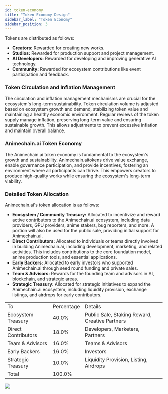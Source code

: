 ```yaml
---
id: token-economy
title: "Token Economy Design"
sidebar_label: "Token Economy"
sidebar_position: 3
---
```


Tokens are distributed as follows:

* **Creators:** Rewarded for creating new works.
* **Studios:** Rewarded for production support and project management.
* **AI Developers:** Rewarded for developing and improving generative AI technology.
* **Community:** Rewarded for ecosystem contributions like event participation and feedback.


### Token Circulation and Inflation Management

The circulation and inflation management mechanisms are crucial for the ecosystem's long-term sustainability. Token circulation volume is adjusted based on ecosystem growth and demand, stabilizing token value and maintaining a healthy economic environment. Regular reviews of the token supply manage inflation, preserving long-term value and ensuring sustainable growth. This allows adjustments to prevent excessive inflation and maintain overall balance.


### Animechain.ai Token Economy

The Animechain.ai token economy is fundamental to the ecosystem's growth and sustainability. Animechain.aitokens drive value exchange, enable governance participation, and provide incentives, fostering an environment where all participants can thrive. This empowers creators to produce high-quality works while ensuring the ecosystem's long-term viability.


### Detailed Token Allocation

Animechain.ai's token allocation is as follows:



* **Ecosystem / Community Treasury:** Allocated to incentivize and reward active contributors to the Animechain.ai ecosystem, including data providers, GPU providers, anime stakers, bug reporters, and more. A portion will also be used for the public sale, providing initial support for Animechain.ai.
* **Direct Contributors:** Allocated to individuals or teams directly involved in building Animechain.ai, including development, marketing, and related activities. This includes contributions to the core foundation model, anime production tools, and essential applications.
* **Early Backers:** Allocated to early investors who supported Animechain.ai through seed round funding and private sales.
* **Team & Advisors:** Rewards for the founding team and advisors in AI, blockchain, and strategic areas.
* **Strategic Treasury:** Allocated for strategic initiatives to expand the Animechain.ai ecosystem, including liquidity provision, exchange listings, and airdrops for early contributors.


<table>
  <tr>
    <td>To</td>
    <td>Percentage</td>
    <td>Details</td>
  </tr>
  <tr>
    <td>Ecosystem Treasury</td>
    <td>40.0%</td>
    <td>Public Sale, Staking Reward, Creative Partners</td>
  </tr>
  <tr>
    <td>Direct Contributors</td>
    <td>18.0%</td>
    <td>Developers, Marketers, Partners</td>
  </tr>
  <tr>
    <td>Team & Advisors</td>
    <td>16.0%</td>
    <td>Teams & Advisors</td>
  </tr>
  <tr>
    <td>Early Backers</td>
    <td>16.0%</td>
    <td>Investors</td>
  </tr>
  <tr>
    <td>Strategic Treasury</td>
    <td>10.0%</td>
    <td>Liquidity Provision, Listing, Airdrops</td>
  </tr>
  <tr>
    <td>Total</td>
    <td>100.0%</td>
    <td></td>
  </tr>
</table>

<img src="/img/img7_allocation.png" className="custom-img"/>
